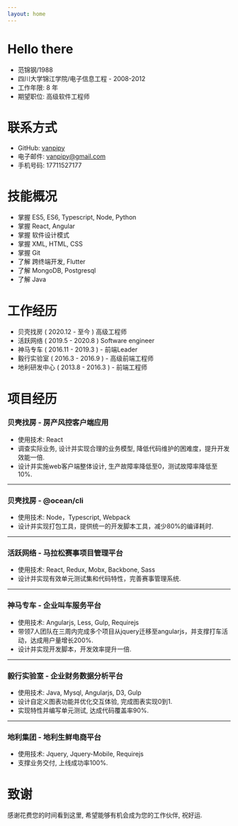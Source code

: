 ```yaml
---
layout: home
---
```


# Hello there
* 范锦钢/1988
* 四川大学锦江学院/电子信息工程 - 2008-2012
* 工作年限: 8 年
* 期望职位: 高级软件工程师

# 联系方式
* GitHub: [vanpipy](https://github.com/vanpipy)
* 电子邮件: <vanpipy@gmail.com>
* 手机号码: 17711527177

# 技能概况
* 掌握 ES5, ES6, Typescript, Node, Python
* 掌握 React, Angular
* 掌握 软件设计模式
* 掌握 XML, HTML, CSS
* 掌握 Git
* 了解 跨终端开发, Flutter
* 了解 MongoDB, Postgresql
* 了解 Java

# 工作经历
* 贝壳找房 ( 2020.12 - 至今 ) 高级工程师
* 活跃网络 ( 2019.5 - 2020.8 ) Software engineer
* 神马专车 ( 2016.11 - 2019.3 ) - 前端Leader
* 毅行实验室 ( 2016.3 - 2016.9 ) - 高级前端工程师
* 地利研发中心 ( 2013.8 - 2016.3 ) - 前端工程师

# 项目经历

### 贝壳找房 - 房产风控客户端应用
* 使用技术: React
* 调查实际业务, 设计并实现合理的业务模型, 降低代码维护的困难度，提升开发效能一倍.
* 设计并实施web客户端整体设计, 生产故障率降低至0，测试故障率降低至10%.

---

### 贝壳找房 - @ocean/cli
* 使用技术: Node，Typescript, Webpack
* 设计并实现打包工具，提供统一的开发脚本工具，减少80%的编译耗时.

---

### 活跃网络 - 马拉松赛事项目管理平台
* 使用技术: React, Redux, Mobx, Backbone, Sass
* 设计并实现有效单元测试集和代码特性，完善赛事管理系统.

---

### 神马专车 - 企业叫车服务平台
* 使用技术: Angularjs, Less, Gulp, Requirejs
* 带领7人团队在三周内完成多个项目从jquery迁移至angularjs，并支撑打车活动，达成用户量增长200%.
* 设计并实现开发脚本，开发效率提升一倍.

---

### 毅行实验室 - 企业财务数据分析平台
* 使用技术: Java, Mysql, Angularjs, D3, Gulp
* 设计自定义图表功能并优化交互体验, 完成图表实现0到1.
* 实现特性并编写单元测试, 达成代码覆盖率90%.

---

### 地利集团 - 地利生鲜电商平台
* 使用技术: Jquery, Jquery-Mobile, Requirejs
* 支撑业务交付, 上线成功率100%.

# 致谢
感谢花费您的时间看到这里, 希望能够有机会成为您的工作伙伴, 祝好运.
